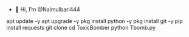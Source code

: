 - 👋 Hi, I’m @Naimulbari444


apt update -y
apt upgrade -y
pkg install python -y
pkg install git -y
pip install requests
git clone
cd ToxicBomber
python Tbomb.py

<!---
Naimulbari444/Naimulbari444 is a ✨ special ✨ repository because its `README.md` (this file) appears on your GitHub profile.
You can click the Preview link to take a look at your changes.
--->
